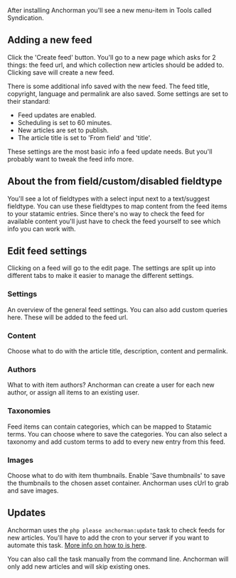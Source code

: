 After installing Anchorman you'll see a new menu-item in Tools called Syndication.

## Adding a new feed
Click the 'Create feed' button. You'll go to a new page which asks for 2 things: the feed url, and which collection new articles should be added to. Clicking save will create a new feed.

There is some additional info saved with the new feed. The feed title, copyright, language and permalink are also saved. Some settings are set to their standard:
* Feed updates are enabled.
* Scheduling is set to 60 minutes.
* New articles are set to publish.
* The article title is set to 'From field' and 'title'.

These settings are the most basic info a feed update needs. But you'll probably want to tweak the feed info more.

## About the from field/custom/disabled fieldtype
You'll see a lot of fieldtypes with a select input next to a text/suggest fieldtype. You can use these fieldtypes to map content from the feed items to your statamic entries. Since there's no way to check the feed for available content you'll just have to check the feed yourself to see which info you can work with.

## Edit feed settings
Clicking on a feed will go to the edit page. The settings are split up into different tabs to make it easier to manage the different settings.

### Settings
An overview of the general feed settings. You can also add custom queries here. These will be added to the feed url.

### Content
Choose what to do with the article title, description, content and permalink.

### Authors
What to with item authors? Anchorman can create a user for each new author, or assign all items to an existing user.

### Taxonomies
Feed items can contain categories, which can be mapped to Statamic terms. You can choose where to save the categories. You can also select a taxonomy and add custom terms to add to every new entry from this feed.

### Images
Choose what to do with item thumbnails. Enable 'Save thumbnails' to save the thumbnails to the chosen asset container. Anchorman uses cUrl to grab and save images.

## Updates
Anchorman uses the `php please anchorman:update` task to check feeds for new articles. You'll have to add the cron to your server if you want to automate this task. [More info on how to is here](https://docs.statamic.com/addons/classes/tasks).

You can also call the task manually from the command line. Anchorman will only add new articles and will skip existing ones.
